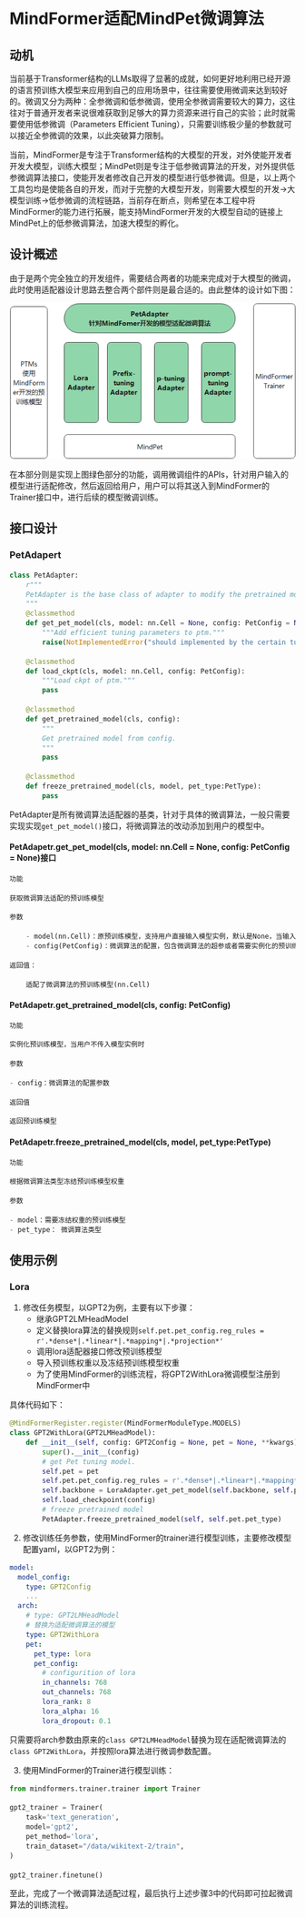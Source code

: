 # MindFormer适配MindPet微调算法

## 动机

当前基于Transformer结构的LLMs取得了显著的成就，如何更好地利用已经开源的语言预训练大模型来应用到自己的应用场景中，往往需要使用微调来达到较好的。微调又分为两种：全参微调和低参微调，使用全参微调需要较大的算力，这往往对于普通开发者来说很难获取到足够大的算力资源来进行自己的实验；此时就需要使用低参微调（Parameters Efficient Tuning），只需要训练极少量的参数就可以接近全参微调的效果，以此突破算力限制。

当前，MindFormer是专注于Transformer结构的大模型的开发，对外使能开发者开发大模型，训练大模型；MindPet则是专注于低参微调算法的开发，对外提供低参微调算法接口，使能开发者修改自己开发的模型进行低参微调。但是，以上两个工具包均是使能各自的开发，而对于完整的大模型开发，则需要大模型的开发->大模型训练->低参微调的流程链路，当前存在断点，则希望在本工程中将MindFormer的能力进行拓展，能支持MindFormer开发的大模型自动的链接上MindPet上的低参微调算法，加速大模型的孵化。

## 设计概述

由于是两个完全独立的开发组件，需要结合两者的功能来完成对于大模型的微调，此时使用适配器设计思路去整合两个部件则是最合适的。由此整体的设计如下图：

![整体设计图](asserts/MindPet.png)

在本部分则是实现上图绿色部分的功能，调用微调组件的APIs，针对用户输入的模型进行适配修改，然后返回给用户，用户可以将其送入到MindFormer的Trainer接口中，进行后续的模型微调训练。

## 接口设计

### PetAdapert

```python
class PetAdapter:
    r"""
    PetAdapter is the base class of adapter to modify the pretrained model.
    """
    @classmethod
    def get_pet_model(cls, model: nn.Cell = None, config: PetConfig = None):
        """Add efficient tuning parameters to ptm."""
        raise(NotImplementedError("should implemented by the certain tuning algorithm."))

    @classmethod
    def load_ckpt(cls, model: nn.Cell, config: PetConfig):
        """Load ckpt of ptm."""
        pass

    @classmethod
    def get_pretrained_model(cls, config):
        """
        Get pretrained model from config.
        """
        pass

    @classmethod
    def freeze_pretrained_model(cls, model, pet_type:PetType):
        pass
```

PetAdapter是所有微调算法适配器的基类，针对于具体的微调算法，一般只需要实现实现`get_pet_model()`接口，将微调算法的改动添加到用户的模型中。

#### PetAdapetr.get_pet_model(cls, model: nn.Cell = None, config: PetConfig = None)接口

``` python
功能

获取微调算法适配的预训练模型

参数

    - model(nn.Cell)：原预训练模型，支持用户直接输入模型实例，默认是None，当输入是None值，则是从config中由用户输入的模型实例化MindFormer中支持的模型。
    - config(PetConfig)：微调算法的配置，包含微调算法的超参或者需要实例化的预训练模型。

返回值：

    适配了微调算法的预训练模型(nn.Cell)
```

#### PetAdapetr.get_pretrained_model(cls, config: PetConfig)

``` python
功能

实例化预训练模型，当用户不传入模型实例时

参数

- config：微调算法的配置参数

返回值

返回预训练模型
```

#### PetAdapetr.freeze_pretrained_model(cls, model, pet_type:PetType)

``` python
功能

根据微调算法类型冻结预训练模型权重

参数

- model：需要冻结权重的预训练模型
- pet_type： 微调算法类型
```

## 使用示例

### Lora

1. 修改任务模型，以GPT2为例，主要有以下步骤：
    - 继承GPT2LMHeadModel
    - 定义替换lora算法的替换规则`self.pet.pet_config.reg_rules = r'.*dense*|.*linear*|.*mapping*|.*projection*'`
    - 调用lora适配器接口修改预训练模型
    - 导入预训练权重以及冻结预训练模型权重
    - 为了使用MindFormer的训练流程，将GPT2WithLora微调模型注册到MindFormer中

具体代码如下：

```python
@MindFormerRegister.register(MindFormerModuleType.MODELS)
class GPT2WithLora(GPT2LMHeadModel):
    def __init__(self, config: GPT2Config = None, pet = None, **kwargs):
        super().__init__(config)
        # get Pet tuning model.
        self.pet = pet
        self.pet.pet_config.reg_rules = r'.*dense*|.*linear*|.*mapping*|.*projection*'
        self.backbone = LoraAdapter.get_pet_model(self.backbone, self.pet.pet_config)
        self.load_checkpoint(config)
        # freeze pretrained model
        PetAdapter.freeze_pretrained_model(self, self.pet.pet_type)
```

2. 修改训练任务参数，使用MindFormer的trainer进行模型训练，主要修改模型配置yaml，以GPT2为例：

```yaml
model:
  model_config:
    type: GPT2Config
    ...
  arch:
    # type: GPT2LMHeadModel
    # 替换为适配微调算法的模型
    type: GPT2WithLora
    pet:
      pet_type: lora
      pet_config:
        # configurition of lora
        in_channels: 768
        out_channels: 768
        lora_rank: 8
        lora_alpha: 16
        lora_dropout: 0.1
```

只需要将arch参数由原来的`class GPT2LMHeadModel`替换为现在适配微调算法的`class GPT2WithLora`，并按照lora算法进行微调参数配置。

3. 使用MindFormer的Trainer进行模型训练：

```python
from mindformers.trainer.trainer import Trainer

gpt2_trainer = Trainer(
    task='text_generation',
    model='gpt2',
    pet_method='lora',
    train_dataset="/data/wikitext-2/train",
)

gpt2_trainer.finetune()
```

至此，完成了一个微调算法适配过程，最后执行上述步骤3中的代码即可拉起微调算法的训练流程。